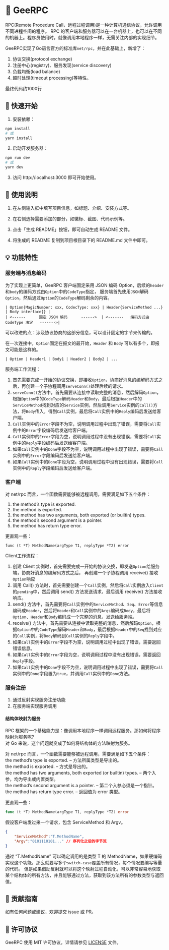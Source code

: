# 📝 GeeRPC

RPC(Remote Procedure Call，远程过程调用)是一种计算机通信协议，允许调用不同进程空间的程序。
RPC 的客户端和服务器可以在一台机器上，也可以在不同的机器上。程序员使用时，就像调用本地程序一样，无需关注内部的实现细节。

GeeRPC实现了Go语言官方的标准库`net/rpc`，并在此基础上，新增了：
1. 协议交换(protocol exchange)
2. 注册中心(registry)、服务发现(service discovery)
3. 负载均衡(load balance)
4. 超时处理(timeout processing)等特性。

最终代码约1000行

## 🚀 快速开始

1. 安装依赖：

```bash
npm install
# 或
yarn install
```

2. 启动开发服务器：

```bash
npm run dev
# 或
yarn dev
```

3. 访问 http://localhost:3000 即可开始使用。

## 📖 使用说明

1. 在左侧输入框中填写项目信息，如标题、介绍、安装方式等。

2. 在右侧选择需要添加的部分，如徽标、截图、代码示例等。

3. 点击「生成 README」按钮，即可自动生成 README 文件。

4. 将生成的 README 复制到项目根目录下的 README.md 文件中即可。

## 💡 功能特性
### 服务端与消息编码
为了实现上更简单，GeeRPC 客户端固定采用 JSON 编码 Option，后续的`header`和`body`的编码方式由`Option`中的`CodeType`指定，
服务端首先使用`JSON`解码`Option`，然后通过`Option`的`CodeType`解码剩余的内容。

```
| Option{MagicNumber: xxx, CodecType: xxx} | Header{ServiceMethod ...} | Body interface{} |
| <------      固定 JSON 编码      ------>  | <-------   编码方式由 CodeType 决定   ------->|
```
可以改进的点：涉及协议协商的这部分信息，可以设计固定的字节来传输的。

在一次连接中，`Option`固定在报文的最开始，`Header` 和 `Body` 可以有多个，即报文可能是这样的。
```
| Option | Header1 | Body1 | Header2 | Body2 | ...
```

服务端工作流程：
1. 首先需要完成一开始的协议交换，即接收`Option`，协商好消息的编解码方式之后，再创建一个子协程调用`serveConn()`处理后续的请求。
2. `serveConn()`方法中，首先需要从连接中读取完整的消息，然后解码`Option`，根据`Option`中的`CodeType`解码`Header`和`Body`，最后根据`Header`中的`ServiceMethod`找到对应的`Service`实例，然后调用`Service`实例的`Call()`方法，将`Body`传入，得到`Call`实例，最后将`Call`实例中的`Reply`编码后发送给客户端。
3. `Call`实例中的`Error`字段不为空，说明调用过程中出现了错误，需要将`Call`实例中的`Error`字段编码后发送给客户端。
4. `Call`实例中的`Error`字段为空，说明调用过程中没有出现错误，需要将`Call`实例中的`Reply`字段编码后发送给客户端。
5. 如果`Call`实例中的`Done`字段不为空，说明调用过程中出现了错误，需要将`Call`实例中的`Error`字段编码后发送给客户端。
6. 如果`Call`实例中的`Done`字段为空，说明调用过程中没有出现错误，需要将`Call`实例中的`Reply`字段编码后发送给客户端。

### 客户端

对 net/rpc 而言，一个函数需要能够被远程调用，需要满足如下五个条件：
1. the method’s type is exported.
2. the method is exported.
3. the method has two arguments, both exported (or builtin) types.
4. the method’s second argument is a pointer.
5. the method has return type error.

更直观一些：
```
func (t *T) MethodName(argType T1, replyType *T2) error
```

Client工作流程：
1. 创建 Client 实例时，首先需要完成一开始的协议交换，即发送`Option`给服务端，协商好消息的编解码方式之后， 再创建一个子协程调用 receive() 接收`Option`响应
2. 调用 Call() 方法时，首先需要创建一个`Call`实例，然后将`Call`实例放入`Client`的`pending`中，然后调用 send() 方法发送请求，最后调用 receive() 方法接收响应。
3. send() 方法中，首先需要将`Call`实例中的`ServiceMethod`、`Seq`、`Error`等信息编码成`Header`，然后将`Header`和`Call`实例中的`Args`编码成`Body`，最后将`Option`、`Header`和`Body`编码成一个完整的消息，发送给服务端。
4. receive() 方法中，首先需要从连接中读取完整的消息，然后解码`Option`，根据`Option`中的`CodeType`解码`Header`和`Body`，最后根据`Header`中的`Seq`找到对应的`Call`实例，将`Body`解码到`Call`实例的`Reply`字段中。
5. 如果`Call`实例中的`Error`字段不为空，说明调用过程中出现了错误，需要返回错误信息。
6. 如果`Call`实例中的`Error`字段为空，说明调用过程中没有出现错误，需要返回`Reply`字段。
7. 如果`Call`实例中的`Done`字段不为空，说明调用过程中出现了错误，需要将`Call`实例中的`Done`字段置为`true`，并调用`Call`实例中的`Done`方法。

### 服务注册
1. 通过反射实现服务注册功能
2. 在服务端实现服务调用

#### 结构体映射为服务
RPC 框架的一个基础能力是：像调用本地程序一样调用远程服务。那如何将程序映射为服务呢?  
对 Go 来说，这个问题就变成了如何将结构体的方法映射为服务。

对 net/rpc 而言，一个函数需要能够被远程调用，需要满足如下五个条件：  
the method’s type is exported. – 方法所属类型是导出的。  
the method is exported. – 方式是导出的。  
the method has two arguments, both exported (or builtin) types. – 两个入参，均为导出或内置类型。  
the method’s second argument is a pointer. – 第二个入参必须是一个指针。  
the method has return type error. – 返回值为 error 类型。  

更直观一些：
```go
func (t *T) MethodName(argType T1, replyType *T2) error
```

假设客户端发过来一个请求，包含 ServiceMethod 和 Argv。
```json
{
    "ServiceMethod":"T.MethodName",
    "Argv":"0101110101..." // 序列化之后的字节流
}
```
通过 “T.MethodName” 可以确定调用的是类型 T 的 MethodName，如果硬编码实现这个功能，那么就要写多个`switch-case`覆盖所有情况，每个情况要编写等量的代码。
但是如果借助反射就可以将这个映射过程自动化，可以非常容易地获取某个结构体的所有方法，并且能够通过方法，获取到该方法所有的参数类型与返回值。


## 🤝 贡献指南

如有任何问题或建议，欢迎提交 issue 或 PR。

## 📄 许可协议

GeeRPC 使用 MIT 许可协议。详情请参见 [LICENSE](./LICENSE) 文件。